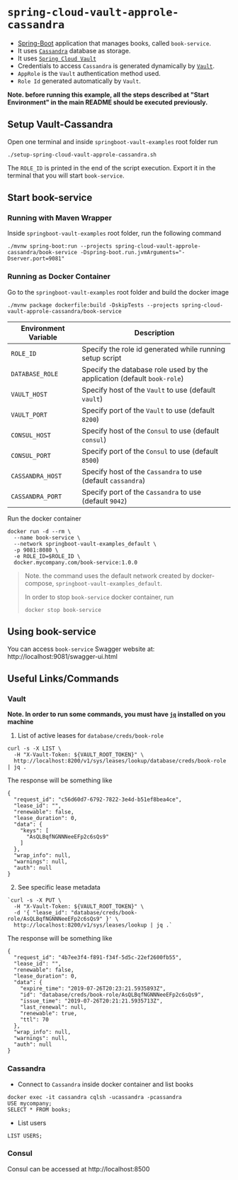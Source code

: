 # `spring-cloud-vault-approle-cassandra`

- [Spring-Boot](https://spring.io/projects/spring-boot) application that manages books, called `book-service`.
- It uses [`Cassandra`](https://cassandra.apache.org/) database as storage.
- It uses [`Spring Cloud Vault`](https://cloud.spring.io/spring-cloud-vault/spring-cloud-vault.html)
- Credentials to access `Cassandra` is generated dynamically by [`Vault`](https://www.vaultproject.io).
- `AppRole` is the `Vault` authentication method used.
- `Role Id` generated automatically by `Vault`.

**Note. before running this example, all the steps described at "Start Environment" in the main README should be
executed previously.**

## Setup Vault-Cassandra

Open one terminal and inside `springboot-vault-examples` root folder run
```
./setup-spring-cloud-vault-approle-cassandra.sh
```

The `ROLE_ID` is printed in the end of the script execution. Export it in the terminal that you will start `book-service`.

## Start book-service

### Running with Maven Wrapper

Inside `springboot-vault-examples` root folder, run the following command
```
./mvnw spring-boot:run --projects spring-cloud-vault-approle-cassandra/book-service -Dspring-boot.run.jvmArguments="-Dserver.port=9081"
```

### Running as Docker Container

Go to the `springboot-vault-examples` root folder and build the docker image
```
./mvnw package dockerfile:build -DskipTests --projects spring-cloud-vault-approle-cassandra/book-service
```
| Environment Variable | Description                                                             |
| -------------------- | ----------------------------------------------------------------------- |
| `ROLE_ID`            | Specify the role id generated while running setup script                |
| `DATABASE_ROLE`      | Specify the database role used by the application (default `book-role`) |
| `VAULT_HOST`         | Specify host of the `Vault` to use (default `vault`)                    |
| `VAULT_PORT`         | Specify port of the `Vault` to use (default `8200`)                     |
| `CONSUL_HOST`        | Specify host of the `Consul` to use (default `consul`)                  |
| `CONSUL_PORT`        | Specify port of the `Consul` to use (default `8500`)                    |
| `CASSANDRA_HOST`     | Specify host of the `Cassandra` to use (default `cassandra`)            |
| `CASSANDRA_PORT`     | Specify port of the `Cassandra` to use (default `9042`)                 |

Run the docker container
```
docker run -d --rm \
  --name book-service \
  --network springboot-vault-examples_default \
  -p 9081:8080 \
  -e ROLE_ID=$ROLE_ID \
  docker.mycompany.com/book-service:1.0.0
```
> Note. the command uses the default network created by docker-compose, `springboot-vault-examples_default`.
>
> In order to stop `book-service` docker container, run
> ```
> docker stop book-service 
> ```

## Using book-service

You can access `book-service` Swagger website at: http://localhost:9081/swagger-ui.html

## Useful Links/Commands

### Vault

**Note. In order to run some commands, you must have [`jq`](https://stedolan.github.io/jq) installed on you machine**

1. List of active leases for `database/creds/book-role`
```
curl -s -X LIST \
  -H "X-Vault-Token: ${VAULT_ROOT_TOKEN}" \
  http://localhost:8200/v1/sys/leases/lookup/database/creds/book-role | jq .
```

The response will be something like
```
{
  "request_id": "c56d60d7-6792-7822-3e4d-b51ef8bea4ce",
  "lease_id": "",
  "renewable": false,
  "lease_duration": 0,
  "data": {
    "keys": [
      "AsQLBqfNGNNNeeEFp2c6sQs9"
    ]
  },
  "wrap_info": null,
  "warnings": null,
  "auth": null
}
```

2. See specific lease metadata
```
`curl -s -X PUT \
  -H "X-Vault-Token: ${VAULT_ROOT_TOKEN}" \
  -d '{ "lease_id": "database/creds/book-role/AsQLBqfNGNNNeeEFp2c6sQs9" }' \
  http://localhost:8200/v1/sys/leases/lookup | jq .`
```

The response will be something like
```
{
  "request_id": "4b7ee3f4-f891-f34f-5d5c-22ef2600fb55",
  "lease_id": "",
  "renewable": false,
  "lease_duration": 0,
  "data": {
    "expire_time": "2019-07-26T20:23:21.5935893Z",
    "id": "database/creds/book-role/AsQLBqfNGNNNeeEFp2c6sQs9",
    "issue_time": "2019-07-26T20:21:21.5935713Z",
    "last_renewal": null,
    "renewable": true,
    "ttl": 70
  },
  "wrap_info": null,
  "warnings": null,
  "auth": null
}
```

### Cassandra

- Connect to `Cassandra` inside docker container and list books
```
docker exec -it cassandra cqlsh -ucassandra -pcassandra
USE mycompany;
SELECT * FROM books;
```

- List users
```
LIST USERS;
```

### Consul

Consul can be accessed at http://localhost:8500
